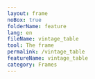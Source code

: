 ```yaml
---
layout: frame
noBox: true
folderName: feature
lang: en
fileName: vintage_table
tool: The frame
permalink: /vintage_table
featureName: vintage_table
category: Frames
---
```

